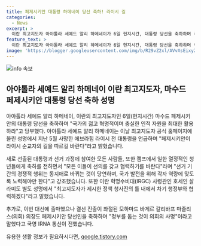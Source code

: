 ```yaml
---
title: 페제시키안 대통령 하메네이 당선 축하! 라이시 길
categories:
  - News
excerpt: >
  이란 최고지도자 아야톨라 세예드 알리 하메네이가 6일 현지시간, 대통령 당선을 축하하며 국가의 젊고 혁명적이며 충실한 인적 자원을 최대한 활용하라고 당부했다. 또한 지난 5월 숨진 전 대통령을 언급하며 새로운 대통령과 선거 과정에 참여한 모든 사람들에게 축하를 전했으며 정책 청사진의 틀 내에서 차기 행정부와 협력한다는 선언도 있었다.
feature_text: >
  이란 최고지도자 아야톨라 세예드 알리 하메네이가 6일 현지시간, 대통령 당선을 축하하며 국가의 젊고 혁명적이며 충실한 인적 자원을 최대한 활용하라고 당부했다. 또한 지난 5월 숨진 전 대통령을 언급하며 새로운 대통령과 선거 과정에 참여한 모든 사람들에게 축하를 전했으며 정책 청사진의 틀 내에서 차기 행정부와 협력한다는 선언도 있었다.
image: 'https://blogger.googleusercontent.com/img/b/R29vZ2xl/AVvXsEixyZcFfHzMRdzZMjFBmAUKJYCLCGyLL1o632UiGVXcaFdKo_bkvkuCioo0uUKlGfBVcT3P84aROyZIXSBEx3Aw5nCQ3pTgDom1WDC4m8eifvWiAmWEEVb4x6G_l8C0QH225ldMjyaFvpxGEBGNO37VmDTDMHGhJPq73UglMfDca1-0aw/s1600/blogspot.png'
---
```


<p><img src="https://blogger.googleusercontent.com/img/b/R29vZ2xl/AVvXsEixyZcFfHzMRdzZMjFBmAUKJYCLCGyLL1o632UiGVXcaFdKo_bkvkuCioo0uUKlGfBVcT3P84aROyZIXSBEx3Aw5nCQ3pTgDom1WDC4m8eifvWiAmWEEVb4x6G_l8C0QH225ldMjyaFvpxGEBGNO37VmDTDMHGhJPq73UglMfDca1-0aw/s1600/blogspot.png" alt="info 속보" /></p>

<h2 data-ke-size="size26">아야톨라 세예드 알리 하메네이 이란 최고지도자, 마수드 페제시키안 대통령 당선 축하 성명</h2>

<p data-ke-size="size16">아야톨라 세예드 알리 하메네이, 이란의 최고지도자인 6일(현지시간) 마수드 페제시키안의 대통령 당선을 축하하며 "국가의 젊고 혁명적이며 충실한 인적 자원을 최대한 활용하라"고 당부했다. 아야톨라 세예드 알리 하메네이는 이날 최고지도자 공식 홈페이지에 올린 성명에서 지난 5월 사망한 에브라힘 라이시 전 대통령을 언급하며 "페제시키안이 라이시 순교자의 길을 따르길 바란다"라고 밝혔습니다.</p>

<p data-ke-size="size16">새로 선출된 대통령과 선거 과정에 참여한 모든 사람들, 또한 캠프에서 일한 열정적인 청년들에게 축하를 전하면서 "모든 이들이 선의를 갖고 협력하기를 바란다"라며 "선거 기간의 경쟁적 행위는 동지애로 바뀌는 것이 당연하며, 국가 발전을 위해 각자 역량에 맞도록 노력해야만 한다"고 강조했습니다. 또한 이란 혁명수비대(IRGC) 사령관인 호세인 살라미도 별도 성명에서 "최고지도자가 제시한 정책 청사진의 틀 내에서 차기 행정부와 협력하겠다"라고 말했습니다.</p>

<p data-ke-size="size16">추가로, 이번 대선에 출마했으나 결선 진출이 좌절된 모하마드 바게르 갈리바프 마즐리스(의회) 의장도 페제시키안 당선인을 축하하며 "정부를 돕는 것이 의회의 사명"이라고 말했다고 국영 IRNA 통신이 전했습니다.</p>
유용한 생활 정보가 필요하시다면, <a href="https://qoogle.tistory.com" rel="dofollow">qoogle.tistory.com</a>


